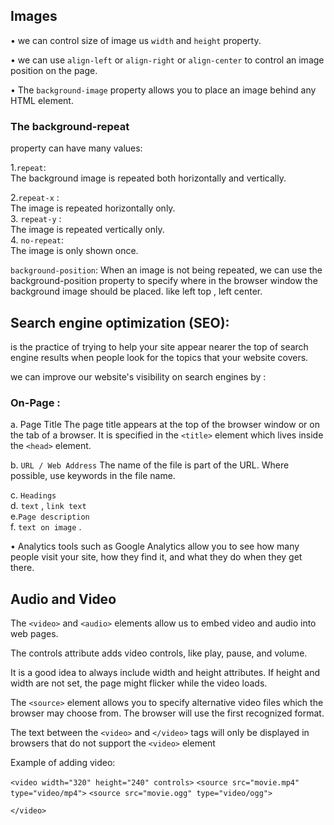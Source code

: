 ## Images

• we can control size of image us `width` and `height` property.

• we can use `align-left` or `align-right` or `align-center` to control an image position on the page.

• The `background-image`
property allows you to place
an image behind any HTML
element.



### The background-repeat
property can have many  values:

1.`repeat`:\
The background image is
repeated both horizontally and
vertically.

2.`repeat-x` :\
The image is repeated
horizontally only.\
3. `repeat-y` :\
The image is repeated vertically
only.\
4. `no-repeat`:\
The image is only shown once.

`background-position`:
When an image is not being
repeated, we can use the
background-position
property to specify where in the
browser window the background
image should be placed. like left top , left center.

## Search engine optimization (SEO):
  is the practice of trying
to help your site appear nearer
the top of search engine results
when people look for the topics
that your website covers.

we can improve our website's visibility on search engines by :
 ### On-Page :
a. Page Title
The page title appears at the top
of the browser window or on the
tab of a browser. It is specified in
the `<title>` element which lives
inside the `<head>` element.
 
 b. `URL / Web Address`
The name of the file is part of
the URL. Where possible, use
keywords in the file name.

c. `Headings` \
d. `text` , `link text` \
e.`Page description`  
f. `text on image`  .

• Analytics tools such as Google Analytics allow you to
see how many people visit your site, how they find it,
and what they do when they get there.


## Audio and Video 
The `<video>` and `<audio>` elements allow us to embed video and audio into web pages. 

The controls attribute adds video controls, like play, pause, and volume.

It is a good idea to always include width and height attributes. If height and width are not set, the page might flicker while the video loads.

The `<source>` element allows you to specify alternative video files which the browser may choose from. The browser will use the first recognized format.

The text between the `<video>` and `</video>` tags will only be displayed in browsers that do not support the `<video>` element

Example of adding video:

`<video width="320" height="240" controls>`
  `<source src="movie.mp4" type="video/mp4">`
  `<source src="movie.ogg" type="video/ogg">`

`</video>`